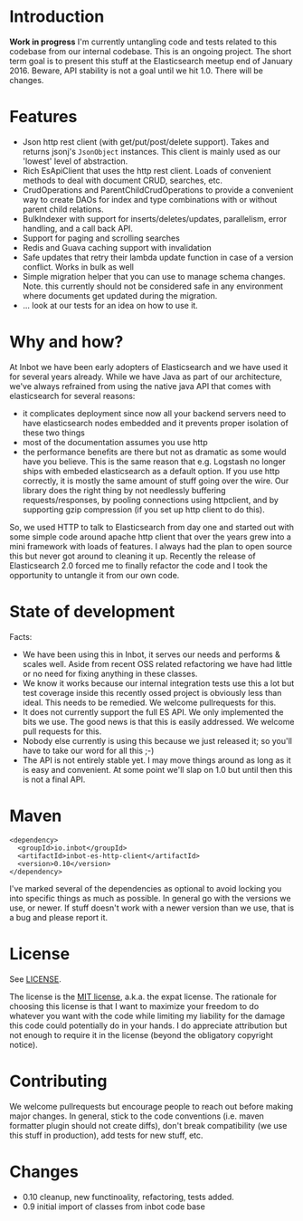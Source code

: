 # Introduction

**Work in progress** I'm currently untangling code and tests related to this codebase from our internal codebase. This is an ongoing project. The short term goal is to present this stuff at the Elasticsearch meetup end of January 2016. Beware, API stability is not a goal until we hit 1.0. There will be changes.

# Features

- Json http rest client (with get/put/post/delete support). Takes and returns jsonj's `JsonObject` instances. This client is mainly used as our 'lowest' level of abstraction.
- Rich EsApiClient that uses the http rest client. Loads of convenient methods to deal with document CRUD, searches, etc.
- CrudOperations and ParentChildCrudOperations to provide a convenient way to create DAOs for index and type combinations with or without parent child relations.
- BulkIndexer with support for inserts/deletes/updates, parallelism, error handling, and a call back API.
- Support for paging and scrolling searches
- Redis and Guava caching support with invalidation
- Safe updates that retry their lambda update function in case of a version conflict. Works in bulk as well
- Simple migration helper that you can use to manage schema changes. Note. this currently should not be considered safe in any environment where documents get updated during the migration.
- ... look at our tests for an idea on how to use it.

# Why and how?

At Inbot we have been early adopters of Elasticsearch and we have used it for several years already. While we have Java as part of our architecture, we've always refrained from using the native java API that comes with elasticsearch for several reasons:

- it complicates deployment since now all your backend servers need to have elasticsearch nodes embedded and it prevents proper isolation of these two things
- most of the documentation assumes you use http
- the performance benefits are there but not as dramatic as some would have you believe. This is the same reason that e.g. Logstash no longer ships with embeded elasticsearch as a default option. If you use http correctly, it is mostly the same amount of stuff going over the wire. Our library does the right thing by not needlessly buffering requests/responses, by pooling connections using httpclient, and by supporting gzip compression (if you set up http client to do this).

So, we used HTTP to talk to Elasticsearch from day one and started out with some simple code around apache http client that over the years grew into a mini framework with loads of features. I always had the plan to open source this but never got around to cleaning it up. Recently the release of Elasticsearch 2.0 forced me to finally refactor the code and I took the opportunity to untangle it from our own code.

# State of development

Facts:
- We have been using this in Inbot, it serves our needs and performs & scales well. Aside from recent OSS related refactoring we have had little or no need for fixing anything in these classes.
- We know it works because our internal integration tests use this a lot but test coverage inside this recently ossed project is obviously less than ideal. This needs to be remedied. We welcome pullrequests for this.
- It does not currently support the full ES API. We only implemented the bits we use. The good news is that this is easily addressed. We welcome pull requests for this.
- Nobody else currently is using this because we just released it; so you'll have to take our word for all this ;-)
- The API is not entirely stable yet. I may move things around as long as it is easy and convenient. At some point we'll slap on 1.0 but until then this is not a final API. 


# Maven

```
<dependency>
  <groupId>io.inbot</groupId>
  <artifactId>inbot-es-http-client</artifactId>
  <version>0.10</version>
</dependency>
```

I've marked several of the dependencies as optional to avoid locking you into specific things as much as possible. In general go with the versions we use, or newer. If stuff doesn't work with a newer version than we use, that is a bug and please report it.


# License

See [LICENSE](LICENSE).

The license is the [MIT license](http://en.wikipedia.org/wiki/MIT_License), a.k.a. the expat license. The rationale for choosing this license is that I want to maximize your freedom to do whatever you want with the code while limiting my liability for the damage this code could potentially do in your hands. I do appreciate attribution but not enough to require it in the license (beyond the obligatory copyright notice).

# Contributing

We welcome pullrequests but encourage people to reach out before making major changes. In general, stick to the code conventions (i.e. maven formatter plugin should not create diffs), don't break compatibility (we use this stuff in production), add tests for new stuff, etc.

# Changes

- 0.10 cleanup, new functinoality, refactoring, tests added.
- 0.9 initial import of classes from inbot code base
